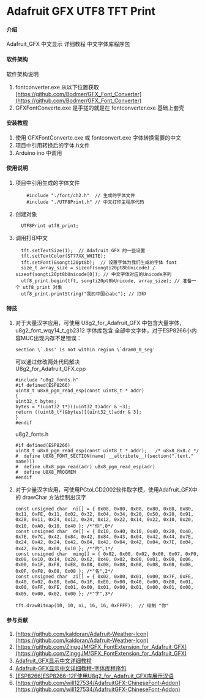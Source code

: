 # Adafruit GFX UTF8 TFT Print


#### 介绍
Adafruit_GFX 中文显示 详细教程 中文字体库程序包

#### 软件架构
软件架构说明
1.  fontconverter.exe 从以下位置获取[https://github.com/Bodmer/GFX_Font_Converter](https://github.com/Bodmer/GFX_Font_Converter)
2.  GFXFontConverte.exe 是手搓的就是在 fontconverter.exe 基础上套壳

#### 安装教程

1.  使用 GFXFontConverte.exe 或 fontconvert.exe 字体转换需要的中文
2.  项目中引用转换后的字体.h文件
3.  Arduino ino 中调用

#### 使用说明            
1.  项目中引用生成的字体文件
    ```
        #include "./font/ch2.h"  // 生成的字体文件
        #include "./UTF8Print.h" // 中文打印主程序代码
    ```
2.  创建对象
    ```
      UTF8Print utf8_print;
    ```
3.  调用打印中文
    ```
      tft.setTextSize(1);  // Adafruit_GFX 的一些设置
      tft.setTextColor(ST77XX_WHITE);
      tft.setFont(&songti20pt8b);  // 设置字体为我们生成的字体 font
      size_t array_size = sizeof(songti20pt8bUnicode) / sizeof(songti20pt8bUnicode[0]); // 中文字体对应的Unicode序列
      utf8_print.begin(tft, songti20pt8bUnicode, array_size); // 准备一个 utf8_print 对象
      utf8_print.printString("我的中国心abc"); // 打印
    ```

#### 特技

1.  对于大量汉字应用，可使用 U8g2_for_Adafruit_GFX 中包含大量字体，u8g2_font_wqy14_t_gb2312 字体库包含 全部中文字体，对于ESP8266小内容MUC出现内存不足错误：
    ```
    section \`.bss' is not within region \`dram0_0_seg'
    ```
    可以通过修改两处代码解决<br>
    U8g2_for_Adafruit_GFX.cpp
    ```
    #include "u8g2_fonts.h"
    #if defined(ESP8266)
    uint8_t u8x8_pgm_read_esp(const uint8_t * addr)
    {
    uint32_t bytes;
    bytes = *(uint32_t*)((uint32_t)addr & ~3);
    return ((uint8_t*)&bytes)[(uint32_t)addr & 3];
    }
    #endif
    ```
    u8g2_fonts.h
    ```
    #if defined(ESP8266)
    uint8_t u8x8_pgm_read_esp(const uint8_t * addr);   /* u8x8_8x8.c */
    #  define U8X8_FONT_SECTION(name) __attribute__((section(".text." name)))
    #  define u8x8_pgm_read(adr) u8x8_pgm_read_esp(adr)
    #  define U8X8_PROGMEM
    #endif
    ```
    
2.  对于少量汉字应用，可使用PCtoLCD2002软件取字模，使用Adafruit_GFX中的  drawChar 方法绘制出汉字
     ```
    const unsigned char  ni[] = { 0x08, 0x80, 0x08, 0x80, 0x08, 0x80, 0x11, 0xFE, 0x11, 0x02, 0x32, 0x04, 0x34, 0x20, 0x50, 0x20, 0x91, 0x28, 0x11, 0x24, 0x12, 0x24, 0x12, 0x22, 0x14, 0x22, 0x10, 0x20, 0x10, 0xA0, 0x10, 0x40 }; /*"你",0*/
    const unsigned char  de[] = { 0x10, 0x40, 0x10, 0x40, 0x20, 0x40, 0x7E, 0x7C, 0x42, 0x84, 0x42, 0x84, 0x43, 0x04, 0x42, 0x44, 0x7E, 0x24, 0x42, 0x24, 0x42, 0x04, 0x42, 0x04, 0x42, 0x04, 0x7E, 0x04, 0x42, 0x28, 0x00, 0x10 }; /*"的",1*/
    const unsigned char  ming[] = { 0x02, 0x00, 0x02, 0x00, 0x07, 0xF0, 0x08, 0x10, 0x14, 0x20, 0x62, 0x40, 0x02, 0x80, 0x01, 0x00, 0x06, 0x00, 0x1F, 0xF8, 0xE8, 0x08, 0x08, 0x08, 0x08, 0x08, 0x08, 0x08, 0x0F, 0xF8, 0x08, 0x08 }; /*"名",2*/
    const unsigned char  zi[] = { 0x02, 0x00, 0x01, 0x00, 0x7F, 0xFE, 0x40, 0x02, 0x80, 0x04, 0x1F, 0xE0, 0x00, 0x40, 0x00, 0x80, 0x01, 0x00, 0xFF, 0xFE, 0x01, 0x00, 0x01, 0x00, 0x01, 0x00, 0x01, 0x00, 0x05, 0x00, 0x02, 0x00 }; /*"字",3*/
    
    tft.drawBitmap(10, 10, ni, 16, 16, 0xFFFF);  // 绘制 "你"
     ```

#### 参与贡献
1.  [https://github.com/kaldoran/Adafruit-Weather-Icon](https://github.com/kaldoran/Adafruit-Weather-Icon)
2.  [https://github.com/ZinggJM/GFX_FontExtension_for_Adafruit_GFX](https://github.com/ZinggJM/GFX_FontExtension_for_Adafruit_GFX)
3.  [Adafruit_GFX显示中文详细教程](https://blog.csdn.net/weixin_44807826/article/details/131404098)
4.  [Adafruit-GFX显示中文详细教程-字体库程序包](https://gitcode.com/open-source-toolkit/fed79)
5.  [[ESP8266]ESP8266-12F使用U8g2_for_Adafruit_GFX库展示汉语](https://segmentfault.com/a/1190000044538471)
6.  [https://github.com/will127534/AdafruitGFX-ChineseFont-Addon](https://github.com/will127534/AdafruitGFX-ChineseFont-Addon)

